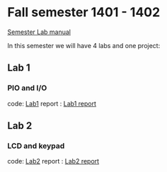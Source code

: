 # Fall semester 1401 - 1402

[Semester Lab manual](LAB-manual.pdf)

In this semester we will have 4 labs and one project:

## Lab 1

### PIO and I/O

code: [Lab1](./LAB%201/ard_code.ino)
report : [Lab1 report](./LAB%201/report.pdf)
<br/>

## Lab 2

### LCD and keypad

code: [Lab2](./LAB%202/calculator_1.ino)
report : [Lab2 report](./LAB%202/report.pdf)
<br/>
